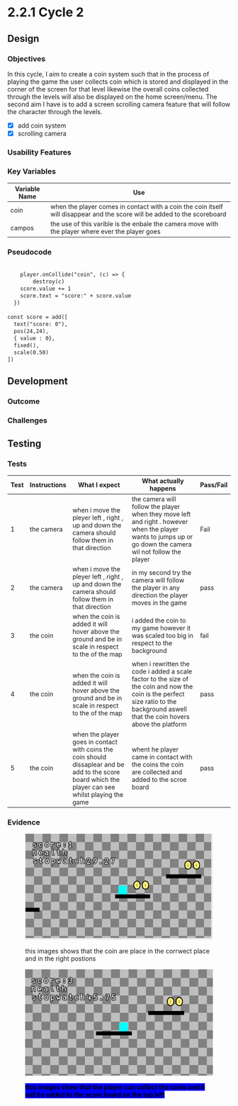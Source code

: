 # 2.2.1 Cycle 2

##

## Design

### Objectives

In this cycle, I aim to create a coin system such that in the process of playing the game the user collects coin which is stored and displayed in the corner of the screen for that level likewise the overall coins collected through the levels will also be displayed on the home screen/menu. The second aim I have is to add a screen scrolling camera feature that will follow the character through the levels. &#x20;

* [x] add coin system&#x20;
* [x] scrolling camera&#x20;

### Usability Features

&#x20;&#x20;

### Key Variables

| Variable Name | Use                                                                                                                          |
| ------------- | ---------------------------------------------------------------------------------------------------------------------------- |
| coin          | when the player comes in contact with a  coin the coin itself will disappear and the score  will be added to the scoreboard  |
|  campos       | the use of this varible  is the enbale the camera move with the player where ever the player goes                            |

### Pseudocode

```

	player.onCollide("coin", (c) => {
		destroy(c)
    score.value += 1
    score.text = "score:" + score.value
  })

const score = add([
  text("score: 0"),
  pos(24,24),
  { value : 0},
  fixed(),
  scale(0.50)
])

```

## Development

### Outcome

### Challenges



## Testing



### Tests

| Test | Instructions | What I expect                                                                                                                                         | What actually happens                                                                                                                                                                   | Pass/Fail |
| ---- | ------------ | ----------------------------------------------------------------------------------------------------------------------------------------------------- | --------------------------------------------------------------------------------------------------------------------------------------------------------------------------------------- | --------- |
| 1    | the camera   | when i move the pleyer left , right , up and down the camera should follow them in that direction                                                     | the camera will follow the player when they move left and right . however when the player wants to jumps up or go down the camera wil not follow the player                             | Fail      |
| 2    | the camera   | when i move the pleyer left , right , up and down the camera should follow them in that direction                                                     | in my second try the camera will follow the player in any direction the player moves in the game                                                                                        | pass      |
| 3    | the coin     | when the coin is added it will hover  above the ground and be in scale in respect to the of the map                                                   | i added the coin to my game however it was scaled too big in respect to the background                                                                                                  | fail      |
| 4    | the coin     | when the coin is added it will hover  above the ground and be in scale in respect to the of the map                                                   | when i rewritten the code i added a  scale factor to the size of the coin and now the coin is the perfect size ratio to the background aswell that  the coin hovers above the platform  | pass      |
| 5    | the coin     | when the player goes in contact with coins the coin should dissaplear and be add to the score board which the player can see whilst playing the game  | whent he player came in contact with the coins the coin are collected and added to the scroe board                                                                                      | pass      |

### Evidence



<figure><img src="../.gitbook/assets/image (4).png" alt=""><figcaption><p>this images shows that the coin are place in the corrwect place and in the right postions </p></figcaption></figure>

<figure><img src="../.gitbook/assets/image (2).png" alt=""><figcaption><p><mark style="background-color:blue;"><strong>this images show that the player can collect the coins and it will be added to the score board on the top left</strong></mark> </p></figcaption></figure>
